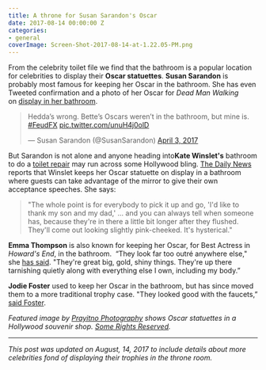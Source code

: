 ```yaml
---
title: A throne for Susan Sarandon's Oscar
date: 2017-08-14 00:00:00 Z
categories:
- general
coverImage: Screen-Shot-2017-08-14-at-1.22.05-PM.png
---
```


From the celebrity toilet file we find that the bathroom is a popular location for celebrities to display their **Oscar statuettes**. **Susan Sarandon** is probably most famous for keeping her Oscar in the bathroom. She has even Tweeted confirmation and a photo of her Oscar for _Dead Man Walking_ on [display in her bathroom](https://twitter.com/SusanSarandon/status/848720799007690752).

<blockquote class="twitter-tweet" data-lang="en"><p dir="ltr" lang="en">Hedda’s wrong. Bette’s Oscars weren’t in the bathroom, but mine is. <a href="https://twitter.com/hashtag/FeudFX?src=hash">#FeudFX</a> <a href="https://t.co/unuH4j0olD">pic.twitter.com/unuH4j0olD</a></p>— Susan Sarandon (@SusanSarandon) <a href="https://twitter.com/SusanSarandon/status/848720799007690752">April 3, 2017</a></blockquote>
<script async src="//platform.twitter.com/widgets.js" charset="utf-8"></script>

But Sarandon is not alone and anyone heading into**Kate Winslet's** bathroom to do a [toilet repair](https://fixatoilet.com) may run across some Hollywood bling. [The Daily News](http://www.nydailynews.com/entertainment/gossip/winslet-oscar-bathroom-guests-give-speeches-article-1.2380250) reports that Winslet keeps her Oscar statuette on display in a bathroom where guests can take advantage of the mirror to give their own acceptance speeches. She says:

> "The whole point is for everybody to pick it up and go, 'I'd like to thank my son and my dad,' ... and you can always tell when someone has, because they're in there a little bit longer after they flushed. They'll come out looking slightly pink-cheeked. It's hysterical."

**Emma Thompson** is also known for keeping her Oscar, for Best Actress in _Howard's End_, in the bathroom.  “They look far too outré anywhere else," she [has said](http://www.hollywoodreporter.com/news/stars-stash-oscars-160123). "They're great big, gold, shiny things. They're up there tarnishing quietly along with everything else I own, including my body.”

**Jodie Foster** used to keep her Oscar in the bathroom, but has since moved them to a more traditional trophy case. "They looked good with the faucets,” [said Foster](https://www.theguardian.com/film/2014/feb/25/where-oscar-winners-keep-their-awards).

_Featured image by [Prayitno Photography](https://www.flickr.com/photos/prayitnophotography/) shows Oscar statuettes in a Hollywood souvenir shop. [Some Rights Reserved](https://creativecommons.org/licenses/by/2.0/)._ 

* * *

_This post was updated on August, 14, 2017 to include details about more celebrities fond of displaying their trophies in the throne room._
